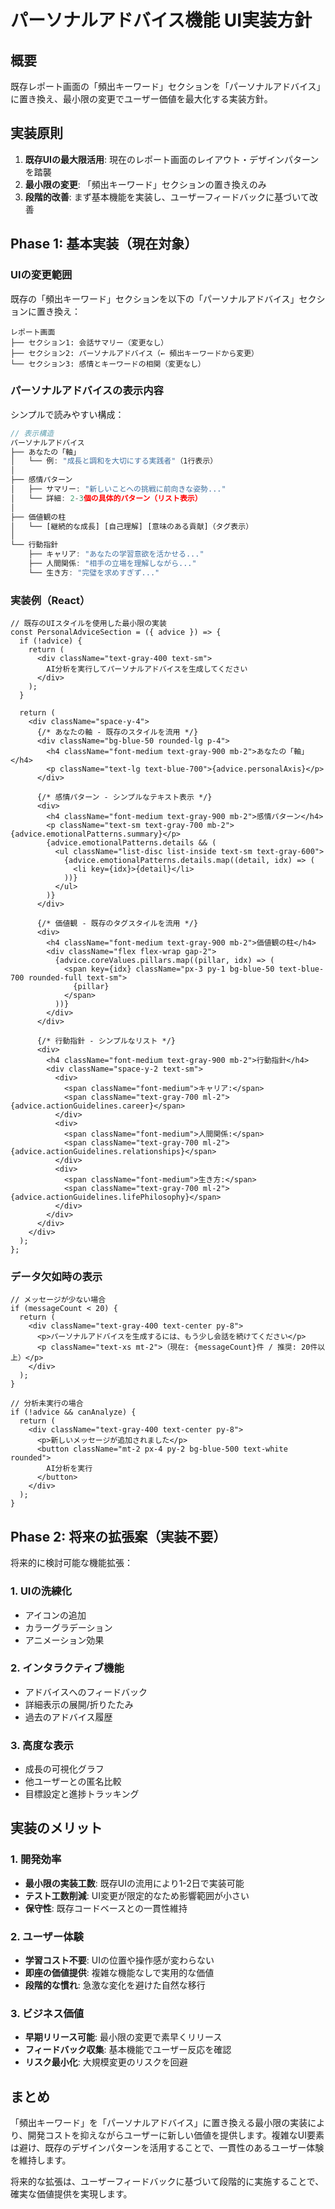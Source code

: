 # パーソナルアドバイス機能 UI実装方針

## 概要

既存レポート画面の「頻出キーワード」セクションを「パーソナルアドバイス」に置き換え、最小限の変更でユーザー価値を最大化する実装方針。

## 実装原則

1. **既存UIの最大限活用**: 現在のレポート画面のレイアウト・デザインパターンを踏襲
2. **最小限の変更**: 「頻出キーワード」セクションの置き換えのみ
3. **段階的改善**: まず基本機能を実装し、ユーザーフィードバックに基づいて改善

## Phase 1: 基本実装（現在対象）

### UIの変更範囲

既存の「頻出キーワード」セクションを以下の「パーソナルアドバイス」セクションに置き換え：

```
レポート画面
├── セクション1: 会話サマリー（変更なし）
├── セクション2: パーソナルアドバイス（← 頻出キーワードから変更）
└── セクション3: 感情とキーワードの相関（変更なし）
```

### パーソナルアドバイスの表示内容

シンプルで読みやすい構成：

```typescript
// 表示構造
パーソナルアドバイス
├── あなたの「軸」
│   └── 例: "成長と調和を大切にする実践者"（1行表示）
│
├── 感情パターン
│   ├── サマリー: "新しいことへの挑戦に前向きな姿勢..."
│   └── 詳細: 2-3個の具体的パターン（リスト表示）
│
├── 価値観の柱
│   └── [継続的な成長] [自己理解] [意味のある貢献]（タグ表示）
│
└── 行動指針
    ├── キャリア: "あなたの学習意欲を活かせる..."
    ├── 人間関係: "相手の立場を理解しながら..."
    └── 生き方: "完璧を求めすぎず..."
```

### 実装例（React）

```tsx
// 既存のUIスタイルを使用した最小限の実装
const PersonalAdviceSection = ({ advice }) => {
  if (!advice) {
    return (
      <div className="text-gray-400 text-sm">
        AI分析を実行してパーソナルアドバイスを生成してください
      </div>
    );
  }

  return (
    <div className="space-y-4">
      {/* あなたの軸 - 既存のスタイルを流用 */}
      <div className="bg-blue-50 rounded-lg p-4">
        <h4 className="font-medium text-gray-900 mb-2">あなたの「軸」</h4>
        <p className="text-lg text-blue-700">{advice.personalAxis}</p>
      </div>

      {/* 感情パターン - シンプルなテキスト表示 */}
      <div>
        <h4 className="font-medium text-gray-900 mb-2">感情パターン</h4>
        <p className="text-sm text-gray-700 mb-2">{advice.emotionalPatterns.summary}</p>
        {advice.emotionalPatterns.details && (
          <ul className="list-disc list-inside text-sm text-gray-600">
            {advice.emotionalPatterns.details.map((detail, idx) => (
              <li key={idx}>{detail}</li>
            ))}
          </ul>
        )}
      </div>

      {/* 価値観 - 既存のタグスタイルを流用 */}
      <div>
        <h4 className="font-medium text-gray-900 mb-2">価値観の柱</h4>
        <div className="flex flex-wrap gap-2">
          {advice.coreValues.pillars.map((pillar, idx) => (
            <span key={idx} className="px-3 py-1 bg-blue-50 text-blue-700 rounded-full text-sm">
              {pillar}
            </span>
          ))}
        </div>
      </div>

      {/* 行動指針 - シンプルなリスト */}
      <div>
        <h4 className="font-medium text-gray-900 mb-2">行動指針</h4>
        <div className="space-y-2 text-sm">
          <div>
            <span className="font-medium">キャリア:</span>
            <span className="text-gray-700 ml-2">{advice.actionGuidelines.career}</span>
          </div>
          <div>
            <span className="font-medium">人間関係:</span>
            <span className="text-gray-700 ml-2">{advice.actionGuidelines.relationships}</span>
          </div>
          <div>
            <span className="font-medium">生き方:</span>
            <span className="text-gray-700 ml-2">{advice.actionGuidelines.lifePhilosophy}</span>
          </div>
        </div>
      </div>
    </div>
  );
};
```

### データ欠如時の表示

```tsx
// メッセージが少ない場合
if (messageCount < 20) {
  return (
    <div className="text-gray-400 text-center py-8">
      <p>パーソナルアドバイスを生成するには、もう少し会話を続けてください</p>
      <p className="text-xs mt-2">（現在: {messageCount}件 / 推奨: 20件以上）</p>
    </div>
  );
}

// 分析未実行の場合
if (!advice && canAnalyze) {
  return (
    <div className="text-gray-400 text-center py-8">
      <p>新しいメッセージが追加されました</p>
      <button className="mt-2 px-4 py-2 bg-blue-500 text-white rounded">
        AI分析を実行
      </button>
    </div>
  );
}
```

## Phase 2: 将来の拡張案（実装不要）

将来的に検討可能な機能拡張：

### 1. UIの洗練化
- アイコンの追加
- カラーグラデーション
- アニメーション効果

### 2. インタラクティブ機能
- アドバイスへのフィードバック
- 詳細表示の展開/折りたたみ
- 過去のアドバイス履歴

### 3. 高度な表示
- 成長の可視化グラフ
- 他ユーザーとの匿名比較
- 目標設定と進捗トラッキング

## 実装のメリット

### 1. 開発効率
- **最小限の実装工数**: 既存UIの流用により1-2日で実装可能
- **テスト工数削減**: UI変更が限定的なため影響範囲が小さい
- **保守性**: 既存コードベースとの一貫性維持

### 2. ユーザー体験
- **学習コスト不要**: UIの位置や操作感が変わらない
- **即座の価値提供**: 複雑な機能なしで実用的な価値
- **段階的な慣れ**: 急激な変化を避けた自然な移行

### 3. ビジネス価値
- **早期リリース可能**: 最小限の変更で素早くリリース
- **フィードバック収集**: 基本機能でユーザー反応を確認
- **リスク最小化**: 大規模変更のリスクを回避

## まとめ

「頻出キーワード」を「パーソナルアドバイス」に置き換える最小限の実装により、開発コストを抑えながらユーザーに新しい価値を提供します。複雑なUI要素は避け、既存のデザインパターンを活用することで、一貫性のあるユーザー体験を維持します。

将来的な拡張は、ユーザーフィードバックに基づいて段階的に実施することで、確実な価値提供を実現します。
